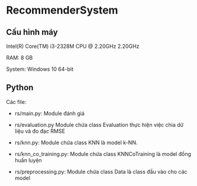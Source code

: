 # RecommenderSystem

## Cấu hình máy
Intel(R) Core(TM) i3-2328M CPU @ 2.20GHz 2.20GHz

RAM: 8 GB

System: Windows 10 64-bit

## Python
Các file:

- rs/main.py: Module đánh giá

- rs/evaluation.py Module chứa class Evaluation thực hiện việc chia dữ liệu và đo đạc RMSE

- rs/knn.py: Module chứa class KNN là model k-NN.

- rs/knn_co_training.py: Module chứa class KNNCoTraining là model đồng huấn luyện

- rs/preprocessing.py: Module chứa class Data là class đầu vào cho các model
